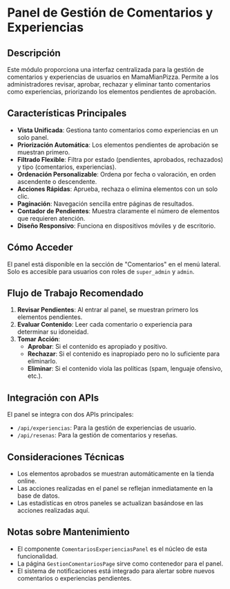 # Panel de Gestión de Comentarios y Experiencias

## Descripción

Este módulo proporciona una interfaz centralizada para la gestión de comentarios y experiencias de usuarios en MamaMianPizza. Permite a los administradores revisar, aprobar, rechazar y eliminar tanto comentarios como experiencias, priorizando los elementos pendientes de aprobación.

## Características Principales

- **Vista Unificada**: Gestiona tanto comentarios como experiencias en un solo panel.
- **Priorización Automática**: Los elementos pendientes de aprobación se muestran primero.
- **Filtrado Flexible**: Filtra por estado (pendientes, aprobados, rechazados) y tipo (comentarios, experiencias).
- **Ordenación Personalizable**: Ordena por fecha o valoración, en orden ascendente o descendente.
- **Acciones Rápidas**: Aprueba, rechaza o elimina elementos con un solo clic.
- **Paginación**: Navegación sencilla entre páginas de resultados.
- **Contador de Pendientes**: Muestra claramente el número de elementos que requieren atención.
- **Diseño Responsivo**: Funciona en dispositivos móviles y de escritorio.

## Cómo Acceder

El panel está disponible en la sección de "Comentarios" en el menú lateral. Solo es accesible para usuarios con roles de `super_admin` y `admin`.

## Flujo de Trabajo Recomendado

1. **Revisar Pendientes**: Al entrar al panel, se muestran primero los elementos pendientes.
2. **Evaluar Contenido**: Leer cada comentario o experiencia para determinar su idoneidad.
3. **Tomar Acción**:
   - **Aprobar**: Si el contenido es apropiado y positivo.
   - **Rechazar**: Si el contenido es inapropiado pero no lo suficiente para eliminarlo.
   - **Eliminar**: Si el contenido viola las políticas (spam, lenguaje ofensivo, etc.).

## Integración con APIs

El panel se integra con dos APIs principales:

- `/api/experiencias`: Para la gestión de experiencias de usuario.
- `/api/resenas`: Para la gestión de comentarios y reseñas.

## Consideraciones Técnicas

- Los elementos aprobados se muestran automáticamente en la tienda online.
- Las acciones realizadas en el panel se reflejan inmediatamente en la base de datos.
- Las estadísticas en otros paneles se actualizan basándose en las acciones realizadas aquí.

## Notas sobre Mantenimiento

- El componente `ComentariosExperienciasPanel` es el núcleo de esta funcionalidad.
- La página `GestionComentariosPage` sirve como contenedor para el panel.
- El sistema de notificaciones está integrado para alertar sobre nuevos comentarios o experiencias pendientes.
